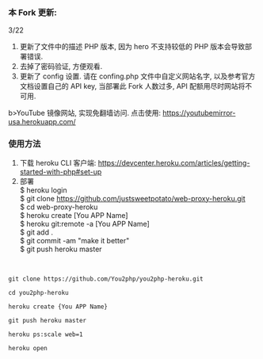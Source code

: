 ### 本 Fork 更新:<br>

3/22<br>
1. 更新了文件中的描述 PHP 版本, 因为 hero 不支持较低的 PHP 版本会导致部署错误.<br>
2. 去掉了密码验证, 方便观看.<br>
3. 更新了 config 设置. 请在 confing.php 文件中自定义网站名字, 以及参考官方文档设置自己的 API key, 当部署此 Fork 人数过多, API 配额用尽时网站将不可用.<br>


b>YouTube 镜像网站, 实现免翻墙访问.</b>
点击使用: https://youtubemirror-usa.herokuapp.com/<br>

### 使用方法

1. 下载 heroku CLI 客户端: https://devcenter.heroku.com/articles/getting-started-with-php#set-up <br>
2. 部署 <br>
$ heroku login<br>
$ git clone https://github.com/justsweetpotato/web-proxy-heroku.git <br>
$ cd web-proxy-heroku <br>
$ heroku create [You APP Name]<br>
$ heroku git:remote -a [You APP Name]<br>
$ git add .<br>
$ git commit -am "make it better"<br>
$ git push heroku master<br>
 
<br>

```
git clone https://github.com/You2php/you2php-heroku.git

cd you2php-heroku

heroku create {You APP Name}

git push heroku master

heroku ps:scale web=1

heroku open
```







